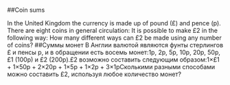 ##Coin sums

In the United Kingdom the currency is made up of pound (£) and pence (p). There are eight coins in general circulation:
It is possible to make £2 in the following way:
How many different ways can £2 be made using any number of coins?
##Суммы монет
В Англии валютой являются фунты стерлингов £ и пенсы p, и в обращении есть восемь монет:1p, 2p, 5p, 10p, 20p, 50p, £1 (100p) и £2 (200p).£2 возможно составить следующим образом:1×£1 + 1×50p + 2×20p + 1×5p + 1×2p + 3×1pСколькими разными способами можно составить £2, используя любое количество монет?